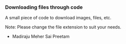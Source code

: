 ### Downloading files through code

A small piece of code to download images, files, etc. 

Note: Please change the file extension to suit your needs.


- Madiraju Meher Sai Preetam
